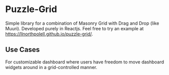 # Puzzle-Grid

Simple library for a combination of Masonry Grid with Drag and Drop (like Muuri). Developed purely in Reactjs.
Feel free to try an example at <https://llnorthpolell.github.io/puzzle-grid/>.


## Use Cases

For customizable dashboard where users have freedom to move dashboard widgets around in a grid-controlled manner.
